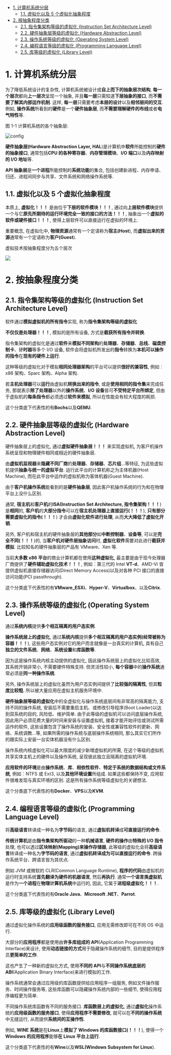 
<!-- @import "[TOC]" {cmd="toc" depthFrom=1 depthTo=6 orderedList=false} -->

<!-- code_chunk_output -->

- [1. 计算机系统分层](#1-计算机系统分层)
  - [1.1. 虚拟化以及 5 个虚拟化抽象程度](#11-虚拟化以及-5-个虚拟化抽象程度)
- [2. 按抽象程度分类](#2-按抽象程度分类)
  - [2.1. 指令集架构等级的虚拟化 (Instruction Set Architecture Level)](#21-指令集架构等级的虚拟化-instruction-set-architecture-level)
  - [2.2. 硬件抽象层等级的虚拟化 (Hardware Abstraction Level)](#22-硬件抽象层等级的虚拟化-hardware-abstraction-level)
  - [2.3. 操作系统等级的虚拟化 (Operating System Level)](#23-操作系统等级的虚拟化-operating-system-level)
  - [2.4. 编程语言等级的虚拟化 (Programming Language Level)](#24-编程语言等级的虚拟化-programming-language-level)
  - [2.5. 库等级的虚拟化 (Library Level)](#25-库等级的虚拟化-library-level)

<!-- /code_chunk_output -->

# 1. 计算机系统分层

为了降低系统设计的复杂性, 计算机系统被设计成**自上而下的抽象层次结构**, **每一个层次**都向**上一层次**呈现一个抽象, 并且**每一层**只需知道**下层抽象的接口**, 而**不需要了解其内部运作机制**. 这样, **每一层**只需要考虑**本层的设计**以及**相邻层间的交互**. 例如, **操作系统**所看到的**硬件**是一个**硬件抽象层**, 而**不需要理解硬件的布线**或者**电气特性**等.

图 1-1 计算机系统的各个抽象层:

![config](./images/1.jpeg)

**硬件抽象层(Hardware Abstraction Layer, HAL**)是计算机中**软件**所能控制的**硬件的抽象接口**, 通常包括**CPU 的各种寄存器**、**内存管理模块**、**I/O 端口**以及**内存映射的 I/O 地址**等.

**API 抽象层**是**一个进程**所能控制的**系统功能**的集合, 包括创建新进程、内存申请、归还、进程间同步与共享、文件系统和网络操作系统等.

## 1.1. 虚拟化以及 5 个虚拟化抽象程度

本质上, **虚拟化！！！** 是由位于**下层的软件模块！！！**, 通过向**上层软件模块**提供一个与它**原先所期待的运行环境完全一致的接口的方法！！！**, 抽象出一个**虚拟的软件或硬件接口！！！**, 使得上层软件可以直接运行在虚拟的环境上.

重要概念, 在虚拟化中, **物理资源**通常有一个定语称为**宿主(Host**), 而**虚拟出来的资源**通常有一个定语称为**客户(Guest**).

虚拟技术按抽象程度分为五个层次

![](./images/2019-06-03-14-24-32.png)

# 2. 按抽象程度分类

## 2.1. 指令集架构等级的虚拟化 (Instruction Set Architecture Level)

软件通过**模拟虚拟机的所有指令**实现, 称为**指令集架构等级的虚拟化**

**不仅仅是处理器！！！**, 模拟的是所有设备, 方式是**截获所有指令并转换**.

指令集架构的虚拟化是通过**软件**来**模拟不同架构**的**处理器**、**存储器**、**总线**、**磁盘控制卡**、**计时器**等多个 I/O 设备, 软件会将虚拟机所发出的**指令**转换为**本机可以操作的指令**在**现有的硬件上运行**.

这种等级的虚拟化对于模拟**相同处理器架构**的平台可以提供**很好的兼容性**, 例如︰x86 架构、Sparc 架构、Alpha 架构.

若**主机处理器**可以**运行**由虚拟机**转换出来的指令**, 或是**使用相同的指令集**来完成任务, 那就表示**除了处理器**以外的**操作系统**、**I/O 设备**皆可**不受特定平台所绑定**, 但由于虚拟机的**每条指令**都必须透过**软件来模拟**, 所以在性能会有较大程度的耗损.

这个分类底下代表性的有**Bochs**以及**QEMU**.

## 2.2. 硬件抽象层等级的虚拟化 (Hardware Abstraction Level)

硬件抽象层上的虚拟化, 通过**虚拟硬件抽象层！！！** 来实现虚拟机, 为客户机操作系统呈现和物理硬件相同或相近的硬件抽象层.

由**虚拟机监视器**来**隐藏不同厂商**的**处理器**、**存储器**、**芯片组**…等特征, 为这些虚拟机提供**抽象与统一的虚拟平台**. 运行此平台的计算机称之为主体机器(Host Machine), 而在此平台中运作的虚拟机称为客体机器(Guest Machine).

由于**客户机操作系统**能看到的是**硬件抽象层**, 因此客户机操作系统的行为和在物理平台上没什么区别.

通常, **宿主机**和**客户机**的**ISA(Instruction Set Architecture, 指令集架构！！！**)是**相同**的, **客户机**的**大部分指令**可以在**宿主机处理器上直接运行(！！！**), **只有部分需要虚拟化的指令(！！！**) 才会由**虚拟化软件进行处理**, 从而**大大降低了虚拟化开销**.

另外, 客户机和宿主机的硬件抽象层的**其他部分**如**中断控制器**、**设备等**, 可以是**完全不同(！！！**)的, 当**客户机对硬件层抽象访问**时, **虚拟化软件**需要对此进行**截获并模拟**. 比较知名的硬件抽象层的产品有 VMware、Xen 等.

当前**大多数 x86 平台**的商业计算机都在使用**这种虚拟化**, 最主要是由于现今处理器厂商提供了**硬件辅助虚拟化技术！！！**, 例如︰第三代的 Intel **VT\-d**、AMD\-Vi 皆提供虚拟机直接存储器访问(Direct Memory Access)以及对各种 PCI 接口的直接访问功能(PCI passthrough).

这个分类底下代表性的有**VMware\_ESXi**、**Hyper\-V**、**Virtualbox**、以及**Citrix**.

## 2.3. 操作系统等级的虚拟化 (Operating System Level)

通过**系统内核**提供**多个相互隔离的用户态实例**.

**操作系统层上的虚拟化**, 通过**系统内核**提供**多个相互隔离的用户态实例(经常被称为容器！！！**), 这些用户态实例对它的用户而言就像是一台真实的计算机, 具有自己**独立的文件系统**、**网络**、**系统设置**和**库函数等**.

因为这是操作系统内核主动提供的虚拟化, 因此操作系统层上的虚拟化比较高效, 其系统开销非常小, 不需要硬件特殊支持. 但灵活性较小, **每个容器**中的**操作系统**通常必须是**同一种操作系统**.

另外, 操作系统层上的虚拟化虽然为用户态实例间提供了**比较强的隔离性**, 但其**粒度比较粗**. 所以被大量应用在虚拟主机服务环境中.

**硬件抽象层等级的虚拟化**中的全虚拟化与操作系统底层间有非常高的隔离能力, 支持不同的操作系统, 安装后不需要重启主机、或修改引导程序(Boot Loader)以达到双系统的目的, 风险低、维护简单. 由于此等级的虚拟机可以访问底层操作系统, 因此用户必须花费大量的时间来安装与设置虚拟机, 接着才能开始评估或测试所需运作的软件, 这些设置包含了操作系统的安装、安全性或兼容性软件的更新、网络、系统调教…等, 如果所需的操作系统与底层操作系统相同, 那么其实它们所作的跟实际上安装一台实体机器没有什么区别.

操作系统内核虚拟化可以最大限度的减少新增虚拟机的所需, 在这个等级的虚拟机共享实体主机上的硬件以及操作系统, 呈现彼此独立且隔离的虚拟机环境.

**应用软件的环境**是由**操作系统**、**库**、**相依性软件**、**特定于系统的数据结构或文件系统**, 例如︰NTFS 或 Ext3, 以及**其他环境设置**所组成. 如果这些都保持不变, 应用软件很难发现与真实环境的区别. 这是所有操作系统等级虚拟化的关键想法.

这个分类底下代表性的有**Docker**、**VPS**以及**KVM**.

## 2.4. 编程语言等级的虚拟化 (Programming Language Level)

将**高级语言**转译成一种名为**字节码**的语言, 通过**虚拟机转译**成**可直接运行的命令**.

**传统计算机**是由**指令集架构所驱动**的一种**机械语言**, **硬件的操作**由**特殊的 I/O 指令**处理, 也可以透过**区块映射(Mapping)来操作存储器**, 此等级的虚拟化会将**高级语言**转译成一种名为**字节码的语言**, 通过**虚拟机转译成为可以直接运行的命令**. 跨操作系统平台、跨语言皆为其优点.

例如 JVM 或微软的 CLR(Common Language Runtime), **程序的代码**由虚拟机的运行时支持系统**首先翻译为硬件的机器语言**, 然后**再执行**. 通常**一个语言类虚拟机**是作为**一个进程**在**物理计算机系统**中运行的, 因此, 它属于**进程级虚拟化！！！**.

这个分类底下代表性的有**Oracle Java**、**Microsoft .NET**、**Parrot**.

## 2.5. 库等级的虚拟化 (Library Level)

通过虚拟化操作系统的**应用级函数的服务接口**, 应用无需修改即可在不同 OS 中运行.

大部分的**应用程序**都是使用由**许多库组成的 API**(Application Programming Interface)来设计, 使用**动态链接的方式**用于隐藏操作系统的细节, 目的是提供程序员**更简单的工作**.

这也产生了一种新的虚拟化方式, 使用**不同的 API**与**不同操作系统底层的 ABI**(Application Binary Interface)来进行模拟的工作.

操作系统通常会通过应用级的库函数提供给应用程序一组服务, 例如文件操作服务、时间操作服务等, 这些库函数可以隐藏操作系统内部的一些细节, 使得应用程序编程更为简单.

不同操作系统库函数有不同的服务接口. **库函数层上的虚拟化**, 通过**虚拟化**操作系统的**应用级函数的服务接口**, 使得**应用程序不需要修改**, 就可以在**不同的操作系统**中无缝运行, 从而提供**系统间的互操作性**.

例如, **WINE 系统**是在**Linux**上**模拟了 Windows 的库函数接口(！！！**), 使得一个**Windows 的应用程序**能够**在 Linux 平台上运行**.

这个分类底下代表性的有**Wine**以及**WSL(Windows Subsystem for Linux**).